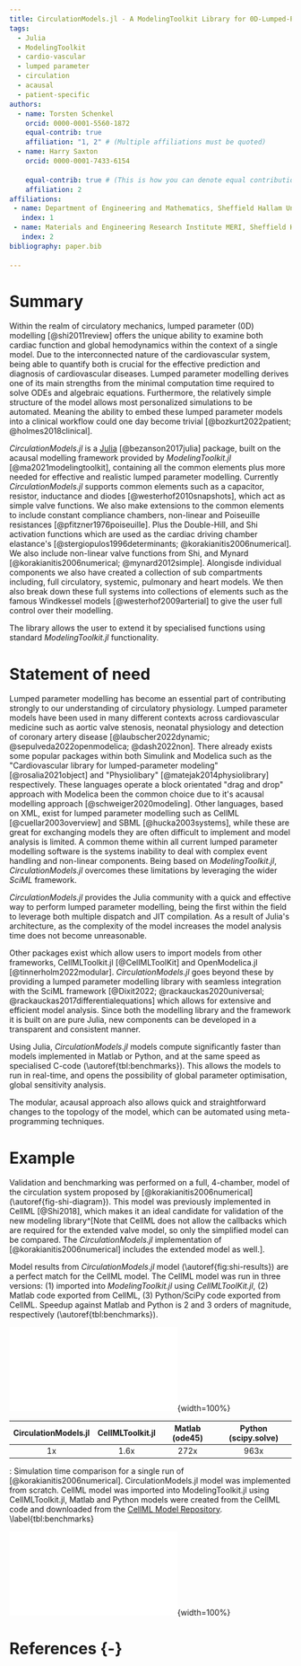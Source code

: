 ```yaml
---
title: CirculationModels.jl - A ModelingToolkit Library for 0D-Lumped-Parameter Models of the Cardiovascular Circulation
tags:
  - Julia
  - ModelingToolkit
  - cardio-vascular
  - lumped parameter
  - circulation
  - acausal
  - patient-specific
authors:
  - name: Torsten Schenkel
    orcid: 0000-0001-5560-1872 
    equal-contrib: true
    affiliation: "1, 2" # (Multiple affiliations must be quoted)
  - name: Harry Saxton
    orcid: 0000-0001-7433-6154

    equal-contrib: true # (This is how you can denote equal contributions between multiple authors)
    affiliation: 2
affiliations:
 - name: Department of Engineering and Mathematics, Sheffield Hallam University, UK
   index: 1
 - name: Materials and Engineering Research Institute MERI, Sheffield Hallam University, UK
   index: 2
bibliography: paper.bib

---
```


# Summary

Within the realm of circulatory mechanics, lumped parameter (0D)
modelling [@shi2011review] offers the unique ability to examine both
cardiac function and global hemodynamics within the context of a single
model. Due to the interconnected nature of the cardiovascular system,
being able to quantify both is crucial for the effective prediction and
diagnosis of cardiovascular diseases. Lumped parameter modelling derives
one of its main strengths from the minimal computation time required to
solve ODEs and algebraic equations. Furthermore, the relatively simple
structure of the model allows most personalized simulations to be
automated. Meaning the ability to embed these lumped parameter models
into a clinical workflow could one day become trivial
[@bozkurt2022patient; @holmes2018clinical].

_CirculationModels.jl_ is a [Julia](https://www.julialang.org) [@bezanson2017julia] 
package, built on the acausal modelling framework provided by _ModelingToolkit.jl_
[@ma2021modelingtoolkit], containing all the common elements plus more
needed for effective and realistic lumped parameter modelling. Currently
_CirculationModels.jl_ supports common elements such as a capacitor,
resistor, inductance and diodes [@westerhof2010snapshots], which act as
simple valve functions. We also make extensions to the common elements
to include constant compliance chambers, non-linear and Poiseuille
resistances [@pfitzner1976poiseuille]. Plus the Double-Hill, and Shi
activation functions which are used as the cardiac driving chamber
elastance's
[@stergiopulos1996determinants; @korakianitis2006numerical].
We also include non-linear valve functions from Shi, and Mynard
[@korakianitis2006numerical; @mynard2012simple].
Alongisde individual components we also have created a collection of sub
compartments including, full circulatory, systemic, pulmonary and heart
models. We then also break down these full systems into collections of
elements such as the famous Windkessel models [@westerhof2009arterial]
to give the user full control over their modelling.

The library allows the user to extend it by specialised functions using
standard _ModelingToolkit.jl_ functionality.

# Statement of need

Lumped parameter modelling has become an essential part of contributing
strongly to our understanding of circulatory physiology. Lumped
parameter models have been used in many different contexts across
cardiovascular medicine such as aortic valve stenosis, neonatal
physiology and detection of coronary artery disease
[@laubscher2022dynamic; @sepulveda2022openmodelica; @dash2022non]. There
already exists some popular packages within both Simulink and Modelica
such as the "Cardiovascular library for lumped-parameter modeling"
[@rosalia2021object] and "Physiolibary" [@matejak2014physiolibrary]
respectively. These languages operate a block orientated "drag and
drop" approach with Modelica been the common choice due to it's acausal
modelling approach [@schweiger2020modeling]. Other languages, based on
XML, exist for lumped parameter modelling such as CellML
[@cuellar2003overview] and SBML [@hucka2003systems], while these are
great for exchanging models they are often difficult to implement and
model analysis is limited. A common theme within all current lumped 
parameter modelling software is the systems inability to deal with
complex event handling and non-linear components. 
Being based on _ModelingToolkit.jl_, _CirculationModels.jl_ overcomes
these limitations by leveraging the wider _SciML_ framework.

_CirculationModels.jl_
provides the Julia community with a quick and effective way to perform
lumped parameter modelling, being the first within the field to leverage
both multiple dispatch and JIT compilation. As a result of Julia's
architecture, as the complexity of the model increases the model
analysis time does not become unreasonable. 

Other packages exist which
allow users to import models from other frameworks, CellMLToolkit.jl
[@CellMLToolKit] and OpenModelica.jl [@tinnerholm2022modular]. 
_CirculationModels.jl_ goes beyond these by providing a lumped parameter modelling library
with seamless integration with the SciML framework 
[@Dixit2022; @rackauckas2020universal; @rackauckas2017differentialequations]
which allows for extensive and efficient model analysis.
Since both the modelling library and the framework it is built on are pure Julia,
new components can be developed in a transparent and consistent manner.

Using Julia, _CirculationModels.jl_ models compute significantly faster
than models implemented in Matlab or Python, and at the same speed as 
specialised C-code (\autoref{tbl:benchmarks}). This allows the models to run in real-time,
and opens the possibility of global parameter optimisation, global sensitivity analysis.

The modular, acausal approach also allows quick and straightforward changes to the
topology of the model, which can be automated using meta-programming techniques.



# Example

Validation and benchmarking was performed on a full, 4-chamber, model of the circulation system
proposed by [@korakianitis2006numerical] (\autoref{fig-shi-diagram}). This model was previously implemented in CellML [@Shi2018],
which makes it an ideal candidate for validation of the new modeling library^[Note that CellML does not allow the callbacks which are required for the
extended valve model, so only the simplified model can be compared. The _CirculationModels.jl_
implementation of [@korakianitis2006numerical] includes the extended model as well.].


Model results from _CirculationModels.jl_ model (\autoref{fig:shi-results}) are a perfect match for the CellML model.
The CellML model was run in three versions: (1) imported into _ModelingToolkit.jl_ using _CellMLToolKit.jl_,
(2) Matlab code exported from CellML, (3) Python/SciPy code exported from CellML. 
Speedup against Matlab and Python is 2 and 3 orders of magnitude, respectively (\autoref{tbl:benchmarks}).

![4-chamber, full-circulationmodel from [@korakianitis2006numerical]. Groupings in dashed rectangles are implemented as compound subsystems, which in turn have been composed from individual resistor, compliance, and inertance elements. Ventricles and Atria implemented as time-variable elastances. Both simplified and dynamic, non-linear valve models are implemented. \label{fig-shi-diagram}](fig-shi-diagram.pdf){width=100%}

| CirculationModels.jl | CellMLToolkit.jl | Matlab (ode45) | Python (scipy.solve) |
|:--------------------:|:----------------:|:--------------:|:--------------------:|
| 1x                   | 1.6x             | 272x           | 963x                 |
: Simulation time comparison for a single run of [@korakianitis2006numerical]. CirculationModels.jl model was implemented from scratch. CellML model was imported into ModelingToolkit.jl using CellMLToolkit.jl, Matlab and Python models were created from the CellML code and downloaded from the [CellML Model Repository](http://models.cellml.org/exposure/c49d416ae3a5132882e6ea7479ba50f5/ModelMain.cellml/view).  \label{tbl:benchmarks}

![(a-f) Results for simplified model [@korakianitis2006numerical] implemented in _CirculationModels.jl_. These results match the results from the CellML models (not shown). \label{fig:shi-results}](fig-shi-results.pdf){width=100%}




# References {-}
